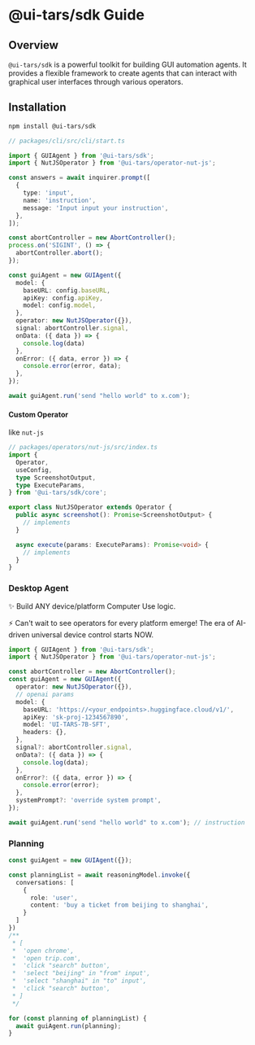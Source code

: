 # @ui-tars/sdk Guide

## Overview

`@ui-tars/sdk` is a powerful toolkit for building GUI automation agents. It provides a flexible framework to create agents that can interact with graphical user interfaces through various operators.

## Installation

```bash
npm install @ui-tars/sdk
```

```ts
// packages/cli/src/cli/start.ts

import { GUIAgent } from '@ui-tars/sdk';
import { NutJSOperator } from '@ui-tars/operator-nut-js';

const answers = await inquirer.prompt([
  {
    type: 'input',
    name: 'instruction',
    message: 'Input input your instruction',
  },
]);

const abortController = new AbortController();
process.on('SIGINT', () => {
  abortController.abort();
});

const guiAgent = new GUIAgent({
  model: {
    baseURL: config.baseURL,
    apiKey: config.apiKey,
    model: config.model,
  },
  operator: new NutJSOperator({}),
  signal: abortController.signal,
  onData: ({ data }) => {
    console.log(data)
  },
  onError: ({ data, error }) => {
    console.error(error, data);
  },
});

await guiAgent.run('send "hello world" to x.com');
```

#### Custom Operator

like `nut-js`

```ts
// packages/operators/nut-js/src/index.ts
import {
  Operator,
  useConfig,
  type ScreenshotOutput,
  type ExecuteParams,
} from '@ui-tars/sdk/core';

export class NutJSOperator extends Operator {
  public async screenshot(): Promise<ScreenshotOutput> {
    // implements
  }

  async execute(params: ExecuteParams): Promise<void> {
    // implements
  }
}
```


### Desktop Agent

✨ Build ANY device/platform Computer Use logic.

⚡ Can't wait to see operators for every platform emerge! The era of AI-driven universal device control starts NOW.

```ts
import { GUIAgent } from '@ui-tars/sdk';
import { NutJSOperator } from '@ui-tars/operator-nut-js';

const abortController = new AbortController();
const guiAgent = new GUIAgent({
  operator: new NutJSOperator({}),
  // openai params
  model: {
    baseURL: 'https://<your_endpoints>.huggingface.cloud/v1/',
    apiKey: 'sk-proj-1234567890',
    model: 'UI-TARS-7B-SFT',
    headers: {},
  },
  signal?: abortController.signal,
  onData?: ({ data }) => {
    console.log(data);
  },
  onError?: ({ data, error }) => {
    console.error(error);
  },
  systemPrompt?: 'override system prompt',
});

await guiAgent.run('send "hello world" to x.com'); // instruction
```

### Planning

```ts
const guiAgent = new GUIAgent({});

const planningList = await reasoningModel.invoke({
  conversations: [
    {
      role: 'user',
      content: 'buy a ticket from beijing to shanghai',
    }
  ]
})
/**
 * [
 *  'open chrome',
 *  'open trip.com',
 *  'click "search" button',
 *  'select "beijing" in "from" input',
 *  'select "shanghai" in "to" input',
 *  'click "search" button',
 * ]
 */

for (const planning of planningList) {
  await guiAgent.run(planning);
}
```


